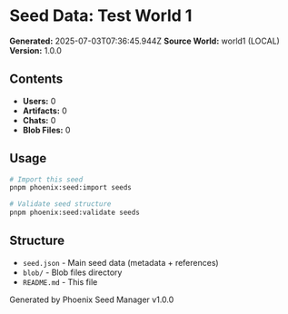 # Seed Data: Test World 1

**Generated:** 2025-07-03T07:36:45.944Z
**Source World:** world1 (LOCAL)
**Version:** 1.0.0

## Contents

- **Users:** 0
- **Artifacts:** 0
- **Chats:** 0
- **Blob Files:** 0

## Usage

```bash
# Import this seed
pnpm phoenix:seed:import seeds

# Validate seed structure
pnpm phoenix:seed:validate seeds
```

## Structure

- `seed.json` - Main seed data (metadata + references)
- `blob/` - Blob files directory
- `README.md` - This file

Generated by Phoenix Seed Manager v1.0.0
